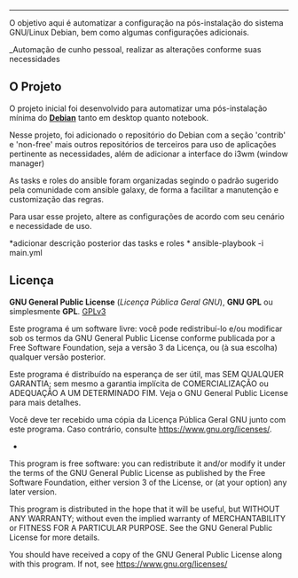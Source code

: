 ---
O objetivo aqui é automatizar a configuração na pós-instalação do sistema GNU/Linux Debian, bem como algumas configurações adicionais. 

_Automação de cunho pessoal, realizar as alterações conforme suas necessidades

## O Projeto

O projeto inicial foi desenvolvido para automatizar uma pós-instalação mínima do **[Debian](https://www.debian.org/)** tanto em desktop quanto notebook.

Nesse projeto, foi adicionado o repositório do Debian com a seção 'contrib' e 'non-free' mais outros repositórios de terceiros para uso de aplicações pertinente as necessidades, além de adicionar a interface do i3wm (window manager)

As tasks e roles do ansible foram organizadas segindo o padrão sugerido pela comunidade com ansible galaxy, de forma a facilitar a manutenção e customização  das regras.

Para usar esse projeto, altere as configurações de acordo com seu cenário e necessidade de uso.


*adicionar descrição posterior das tasks e roles *
ansible-playbook -i main.yml


## Licença

**GNU General Public License** (_Licença Pública Geral GNU_), **GNU GPL** ou simplesmente **GPL**.
[GPLv3](https://www.gnu.org/licenses/gpl-3.0.html)


Este programa é um software livre: você pode redistribuí-lo e/ou modificar
sob os termos da GNU General Public License conforme publicada por
a Free Software Foundation, seja a versão 3 da Licença, ou
(à sua escolha) qualquer versão posterior.

Este programa é distribuído na esperança de ser útil,
mas SEM QUALQUER GARANTIA; sem mesmo a garantia implícita de
COMERCIALIZAÇÃO ou ADEQUAÇÃO A UM DETERMINADO FIM. Veja o
GNU General Public License para mais detalhes.

Você deve ter recebido uma cópia da Licença Pública Geral GNU
junto com este programa. Caso contrário, consulte <https://www.gnu.org/licenses/>.

*

This program is free software: you can redistribute it and/or modify
it under the terms of the GNU General Public License as published by
the Free Software Foundation, either version 3 of the License, or
(at your option) any later version.

This program is distributed in the hope that it will be useful,
but WITHOUT ANY WARRANTY; without even the implied warranty of
MERCHANTABILITY or FITNESS FOR A PARTICULAR PURPOSE.  See the
GNU General Public License for more details.

You should have received a copy of the GNU General Public License
along with this program.  If not, see <https://www.gnu.org/licenses/>
